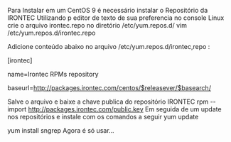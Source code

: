 Para Instalar em um CentOS 9 é necessário instalar o Repositório da IRONTEC
Utilizando p editor de texto de sua preferencia no console Linux crie o arquivo irontec.repo no diretório  /etc/yum.repos.d/ 
vim /etc/yum.repos.d/irontec.repo
 

Adicione conteúdo abaixo no arquivo 
/etc/yum.repos.d/irontec,repo :

[irontec]

name=Irontec RPMs repository

baseurl=http://packages.irontec.com/centos/$releasever/$basearch/

 
Salve o arquivo e baixe a chave publica do repositório IRONTEC 
rpm --import http://packages.irontec.com/public.key
Em seguida de um update nos repositórios e instale com os comandos a seguir
yum update

yum install sngrep
Agora é só usar...
 

 
